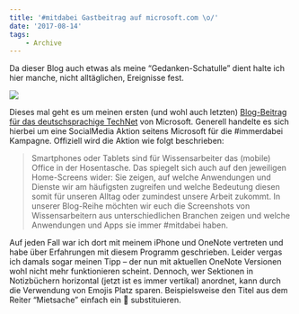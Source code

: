 ```yaml
---
title: '#mitdabei Gastbeitrag auf microsoft.com \o/'
date: '2017-08-14'
tags:
    - Archive
---
```


Da dieser Blog auch etwas als meine “Gedanken-Schatulle” dient halte ich hier manche, nicht alltäglichen, Ereignisse fest.

![](assets/ms-tscholze-mitdabei.png)

Dieses mal geht es um meinen ersten (und wohl auch letzten) [Blog-Beitrag für das deutschsprachige TechNet](https://blogs.technet.microsoft.com/microsoft_presse/mitdabei-tobias-onenote/) von Microsoft. Generell handelte es sich hierbei um eine SocialMedia Aktion seitens Microsoft für die #immerdabei Kampagne. Offiziell wird die Aktion wie folgt beschrieben:

> Smartphones oder Tablets sind für Wissensarbeiter das (mobile) Office in der Hosentasche. Das spiegelt sich auch auf den jeweiligen Home-Screens wider: Sie zeigen, auf welche Anwendungen und Dienste wir am häufigsten zugreifen und welche Bedeutung diesen somit für unseren Alltag oder zumindest unsere Arbeit zukommt. In unserer Blog-Reihe möchten wir euch die Screenshots von Wissensarbeitern aus unterschiedlichen Branchen zeigen und welche Anwendungen und Apps sie immer #mitdabei haben.

Auf jeden Fall war ich dort mit meinem iPhone und OneNote vertreten und habe über Erfahrungen mit diesem Programm geschrieben. Leider vergas ich damals sogar meinen Tipp – der nun mit aktuellen OneNote Versionen wohl nicht mehr funktionieren scheint. Dennoch, wer Sektionen in Notizbüchern horizontal (jetzt ist es immer vertikal) anordnet, kann durch die Verwendung von Emojis Platz sparen. Beispielsweise den Titel aus dem Reiter “Mietsache” einfach ein 🏡 substituieren.
